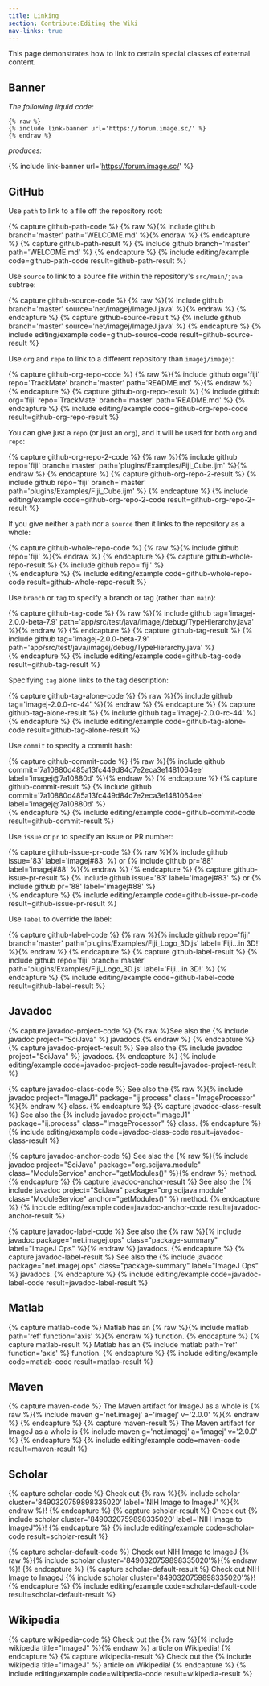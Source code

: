 ```yaml
---
title: Linking
section: Contribute:Editing the Wiki
nav-links: true
---
```


This page demonstrates how to link to certain special classes of external content.

## Banner

*The following liquid code:*
```
{% raw %}
{% include link-banner url='https://forum.image.sc/' %}
{% endraw %}
```
*produces:*

{% include link-banner url='https://forum.image.sc/' %}


## GitHub

Use `path` to link to a file off the repository root:

{% capture github-path-code %}
{% raw %}{% include github branch='master' path='WELCOME.md' %}{% endraw %}
{% endcapture %}
{% capture github-path-result %}
{% include github branch='master' path='WELCOME.md' %}
{% endcapture %}
{% include editing/example code=github-path-code result=github-path-result %}

Use `source` to link to a source file within the repository's
`src/main/java` subtree:

{% capture github-source-code %}
{% raw %}{% include github branch='master' source='net/imagej/ImageJ.java' %}{% endraw %}
{% endcapture %}
{% capture github-source-result %}
{% include github branch='master' source='net/imagej/ImageJ.java' %}
{% endcapture %}
{% include editing/example code=github-source-code result=github-source-result %}

Use `org` and `repo` to link to a different repository than
`imagej/imagej`:

{% capture github-org-repo-code %}
{% raw %}{% include github org='fiji' repo='TrackMate' branch='master' path='README.md' %}{% endraw %}
{% endcapture %}
{% capture github-org-repo-result %}
{% include github org='fiji' repo='TrackMate' branch='master' path='README.md' %}
{% endcapture %}
{% include editing/example code=github-org-repo-code result=github-org-repo-result %}

You can give just a `repo` (or just an `org`), and it will be used for
both `org` and `repo`:

{% capture github-org-repo-2-code %}
{% raw %}{% include github repo='fiji' branch='master'
  path='plugins/Examples/Fiji_Cube.ijm' %}{% endraw %}
{% endcapture %}
{% capture github-org-repo-2-result %}
{% include github repo='fiji' branch='master'
  path='plugins/Examples/Fiji_Cube.ijm' %}
{% endcapture %}
{% include editing/example code=github-org-repo-2-code result=github-org-repo-2-result %}

If you give neither a `path` nor a `source` then it links to the
repository as a whole:

{% capture github-whole-repo-code %}
{% raw %}{% include github repo='fiji' %}{% endraw %}
{% endcapture %}
{% capture github-whole-repo-result %}
{% include github repo='fiji' %}  
{% endcapture %}
{% include editing/example code=github-whole-repo-code result=github-whole-repo-result %}

Use `branch` or `tag` to specify a branch or tag (rather than `main`):

{% capture github-tag-code %}
{% raw %}{% include github tag='imagej-2.0.0-beta-7.9'
  path='app/src/test/java/imagej/debug/TypeHierarchy.java' %}{% endraw %}
{% endcapture %}
{% capture github-tag-result %}
{% include github tag='imagej-2.0.0-beta-7.9'
  path='app/src/test/java/imagej/debug/TypeHierarchy.java' %}  
{% endcapture %}
{% include editing/example code=github-tag-code result=github-tag-result %}

Specifying `tag` alone links to the tag description:

{% capture github-tag-alone-code %}
{% raw %}{% include github tag='imagej-2.0.0-rc-44' %}{% endraw %}
{% endcapture %}
{% capture github-tag-alone-result %}
{% include github tag='imagej-2.0.0-rc-44' %}  
{% endcapture %}
{% include editing/example code=github-tag-alone-code result=github-tag-alone-result %}

Use `commit` to specify a commit hash:  

{% capture github-commit-code %}
{% raw %}{% include github
  commit='7a10880d485a13fc449d84c7e2eca3e1481064ee'
  label='imagej@7a10880d' %}{% endraw %}
{% endcapture %}
{% capture github-commit-result %}
{% include github
  commit='7a10880d485a13fc449d84c7e2eca3e1481064ee'
  label='imagej@7a10880d' %}  
{% endcapture %}
{% include editing/example code=github-commit-code result=github-commit-result %}

Use `issue` or `pr` to specify an issue or PR number:

{% capture github-issue-pr-code %}
{% raw %}{% include github issue='83' label='imagej#83' %}
or {% include github pr='88' label='imagej#88' %}{% endraw %}
{% endcapture %}
{% capture github-issue-pr-result %}
{% include github issue='83' label='imagej#83' %}
or {% include github pr='88' label='imagej#88' %}  
{% endcapture %}
{% include editing/example code=github-issue-pr-code result=github-issue-pr-result %}

Use `label` to override the label:

{% capture github-label-code %}
{% raw %}{% include github repo='fiji' branch='master'
  path='plugins/Examples/Fiji_Logo_3D.js'
  label='Fiji...in 3D!' %}{% endraw %}
{% endcapture %}
{% capture github-label-result %}
{% include github repo='fiji' branch='master'
  path='plugins/Examples/Fiji_Logo_3D.js'
  label='Fiji...in 3D!' %}
{% endcapture %}
{% include editing/example code=github-label-code result=github-label-result %}

## Javadoc

{% capture javadoc-project-code %}
{% raw %}See also the
{% include javadoc project="SciJava" %}
javadocs.{% endraw %}
{% endcapture %}
{% capture javadoc-project-result %}
See also the
{% include javadoc project="SciJava" %}
javadocs.
{% endcapture %}
{% include editing/example code=javadoc-project-code result=javadoc-project-result %}

{% capture javadoc-class-code %}
See also the
{% raw %}{% include javadoc
  project="ImageJ1"
  package="ij.process"
  class="ImageProcessor" %}{% endraw %}
class.
{% endcapture %}
{% capture javadoc-class-result %}
See also the
{% include javadoc
  project="ImageJ1"
  package="ij.process"
  class="ImageProcessor" %}
class.
{% endcapture %}
{% include editing/example code=javadoc-class-code result=javadoc-class-result %}

{% capture javadoc-anchor-code %}
See also the
{% raw %}{% include javadoc
  project="SciJava"
  package="org.scijava.module"
  class="ModuleService"
  anchor="getModules()" %}{% endraw %}
method.
{% endcapture %}
{% capture javadoc-anchor-result %}
See also the
{% include javadoc
  project="SciJava"
  package="org.scijava.module"
  class="ModuleService"
  anchor="getModules()" %}
method.
{% endcapture %}
{% include editing/example code=javadoc-anchor-code result=javadoc-anchor-result %}

{% capture javadoc-label-code %}
See also the
{% raw %}{% include javadoc package="net.imagej.ops"
  class="package-summary" label="ImageJ Ops" %}{% endraw %}
javadocs.
{% endcapture %}
{% capture javadoc-label-result %}
See also the
{% include javadoc package="net.imagej.ops"
  class="package-summary" label="ImageJ Ops" %}
javadocs.
{% endcapture %}
{% include editing/example code=javadoc-label-code result=javadoc-label-result %}

## Matlab

{% capture matlab-code %}
Matlab has an {% raw %}{% include matlab path='ref' function='axis' %}{% endraw %} function.
{% endcapture %}
{% capture matlab-result %}
Matlab has an {% include matlab path='ref' function='axis' %} function.
{% endcapture %}
{% include editing/example code=matlab-code result=matlab-result %}

## Maven

{% capture maven-code %}
The Maven artifact for ImageJ as a whole is
{% raw %}{% include maven g='net.imagej' a='imagej' v='2.0.0' %}{% endraw %}
{% endcapture %}
{% capture maven-result %}
The Maven artifact for ImageJ as a whole is
{% include maven g='net.imagej' a='imagej' v='2.0.0' %}
{% endcapture %}
{% include editing/example code=maven-code result=maven-result %}

## Scholar

{% capture scholar-code %}
Check out {% raw %}{% include scholar cluster='8490320759898335020' label='NIH Image to ImageJ' %}{% endraw %}!
{% endcapture %}
{% capture scholar-result %}
Check out {% include scholar cluster='8490320759898335020' label='NIH Image to ImageJ'%}!
{% endcapture %}
{% include editing/example code=scholar-code result=scholar-result %}

{% capture scholar-default-code %}
Check out NIH Image to ImageJ {% raw %}{% include scholar cluster='8490320759898335020'%}{% endraw %}!
{% endcapture %}
{% capture scholar-default-result %}
Check out NIH Image to ImageJ {% include scholar cluster='8490320759898335020'%}!
{% endcapture %}
{% include editing/example code=scholar-default-code result=scholar-default-result %}


## Wikipedia

{% capture wikipedia-code %}
Check out the
{% raw %}{% include wikipedia title="ImageJ" %}{% endraw %}
article on Wikipedia!
{% endcapture %}
{% capture wikipedia-result %}
Check out the
{% include wikipedia title="ImageJ" %}
article on Wikipedia!
{% endcapture %}
{% include editing/example code=wikipedia-code result=wikipedia-result %}
